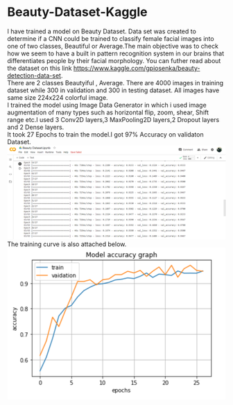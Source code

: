 # Beauty-Dataset-Kaggle  
I have trained a model on Beauty Dataset. Data set was created to determine if a CNN could be trained to classify female facial images into one of two classes, Beautiful or Average.The main objective was to check how we seem to have a built in pattern recognition system in our brains that differentiates people by their facial morphology. You can futher read about the dataset on this link https://www.kaggle.com/gpiosenka/beauty-detection-data-set.  
There are 2 classes Beautyiful , Average. There are 4000 images in training dataset while 300 in validation and 300 in testing dataset. All images have same size 224x224 colorful image.  
I trained the model using Image Data Generator in which i used image augmentation of many types such as horizontal flip, zoom, shear, Shift range etc.I used 3 Conv2D layers,3 MaxPooling2D layers,2 Dropout layers and 2 Dense layers.  
It took 27 Epochs to train the model.I got 97% Accuracy on validaton Dataset.  
![Screenshot](Beauty1.png)  
The training curve is also attached below.  
![Screenshot](Beauty2.png)    

